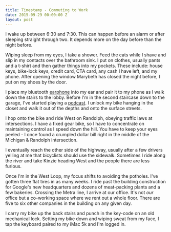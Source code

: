 ```yaml
---
title: Timestamp - Commuting to Work
date: 2015-09-29 00:00:00 Z
layout: post
---
```


I wake up between 6:30 and 7:30. This can happen before an alarm or after sleeping straight through two. It depends more on the day before than the night before.

Wiping sleep from my eyes, I take a shower. Feed the cats while I shave and slip in my contacts over the bathroom sink. I put on clothes, usually pants and a t-shirt and then gather things into my pockets. These include: house keys, bike-lock keys, credit card, CTA card, any cash I have left, and my phone. After opening the window Marybeth has closed the night before, I put on my shoes by the door.

I place my bluetooth [earphone](http://www.amazon.com/gp/product/B0118Y730G) into my ear and pair it to my phone as I walk down the stairs to the lobby. Before I'm in the second staircase down to the garage, I've started playing a [podcast](/lists/podcast). I unlock my bike hanging in the closet and walk it out of the depths and onto the surface streets.

I hop onto the bike and ride West on Randolph, obeying traffic laws at intersections. I have a fixed gear bike, so I have to concentrate on maintaining control as I speed down the hill. You have to keep your eyes peeled - I once found a crumpled dollar bill right in the middle of the Michigan & Randolph intersection.

I eventually reach the other side of the highway, usually after a few drivers yelling at me that bicyclists should use the sidewalk. Sometimes I ride along the river and take Kinzie heading West and the people there are less furious.

Once I'm in the West Loop, my focus shifts to avoiding the potholes. I've gotten three flat tires in as many weeks. I ride past the building construction for Google's new headquarters and dozens of meat-packing plants and a few bakeries. Crossing the Metra line, I arrive at our office. It's not _our_ office but a co-working space where we rent out a whole floor. There are five to six other companies in the building on any given day.

I carry my bike up the back stairs and punch in the key-code on an old mechanical lock. Setting my bike down and wiping sweat from my face, I tap the keyboard paired to my iMac 5k and I'm logged in.
